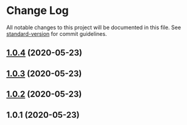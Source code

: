 # Change Log

All notable changes to this project will be documented in this file. See [standard-version](https://github.com/conventional-changelog/standard-version) for commit guidelines.

<a name="1.0.4"></a>
## [1.0.4](https://github.com/s-silva/asc-loader/compare/v1.0.3...v1.0.4) (2020-05-23)



<a name="1.0.3"></a>
## [1.0.3](https://github.com/s-silva/asc-loader/compare/v1.0.2...v1.0.3) (2020-05-23)



<a name="1.0.2"></a>
## [1.0.2](https://github.com/s-silva/asc-loader/compare/v1.0.1...v1.0.2) (2020-05-23)



<a name="1.0.1"></a>
## 1.0.1 (2020-05-23)
